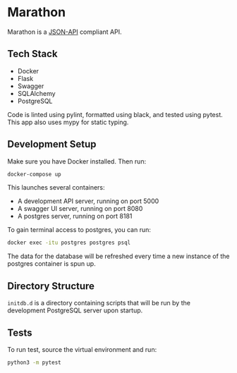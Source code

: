 # Marathon

Marathon is a [JSON-API](https://jsonapi.org/) compliant API.

## Tech Stack

-   Docker
-   Flask
-   Swagger
-   SQLAlchemy
-   PostgreSQL

Code is linted using pylint, formatted using black, and tested using pytest. This app also uses mypy for static typing.

## Development Setup

Make sure you have Docker installed. Then run:

```bash
docker-compose up
```

This launches several containers:

-   A development API server, running on port 5000
-   A swagger UI server, running on port 8080
-   A postgres server, running on port 8181

To gain terminal access to postgres, you can run:

```bash
docker exec -itu postgres postgres psql
```

The data for the database will be refreshed every time a new instance of the postgres container is spun up.

## Directory Structure

`initdb.d` is a directory containing scripts that will be run by the development PostgreSQL server upon startup.

## Tests

To run test, source the virtual environment and run:

```bash
python3 -m pytest
```
